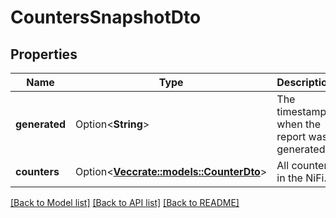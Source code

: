 # CountersSnapshotDto

## Properties

Name | Type | Description | Notes
------------ | ------------- | ------------- | -------------
**generated** | Option<**String**> | The timestamp when the report was generated. | [optional]
**counters** | Option<[**Vec<crate::models::CounterDto>**](CounterDTO.md)> | All counters in the NiFi. | [optional]

[[Back to Model list]](../README.md#documentation-for-models) [[Back to API list]](../README.md#documentation-for-api-endpoints) [[Back to README]](../README.md)


